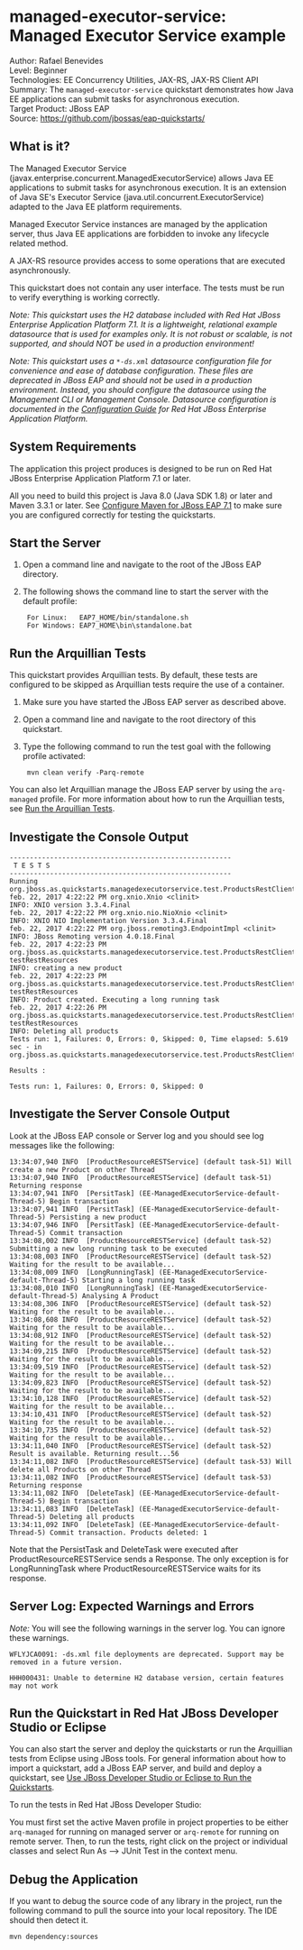# managed-executor-service: Managed Executor Service example

Author: Rafael Benevides  
Level: Beginner  
Technologies: EE Concurrency Utilities, JAX-RS, JAX-RS Client API  
Summary: The `managed-executor-service` quickstart demonstrates how Java EE applications can submit tasks for asynchronous execution.  
Target Product: JBoss EAP  
Source: <https://github.com/jbossas/eap-quickstarts/>  


## What is it?

The Managed Executor Service (javax.enterprise.concurrent.ManagedExecutorService) allows Java EE applications to submit tasks for asynchronous execution. It is an extension of Java SE's Executor Service (java.util.concurrent.ExecutorService) adapted to the Java EE platform requirements.

Managed Executor Service instances are managed by the application server, thus Java EE applications are forbidden to invoke any lifecycle related method.

A JAX-RS resource provides access to some operations that are executed asynchronously.

This quickstart does not contain any user interface. The tests must be run to verify everything is working correctly.

_Note: This quickstart uses the H2 database included with Red Hat JBoss Enterprise Application Platform 7.1. It is a lightweight, relational example datasource that is used for examples only. It is not robust or scalable, is not supported, and should NOT be used in a production environment!_

_Note: This quickstart uses a `*-ds.xml` datasource configuration file for convenience and ease of database configuration. These files are deprecated in JBoss EAP and should not be used in a production environment. Instead, you should configure the datasource using the Management CLI or Management Console. Datasource configuration is documented in the [Configuration Guide](https://access.redhat.com/documentation/en/red-hat-jboss-enterprise-application-platform/) for Red Hat JBoss Enterprise Application Platform._

## System Requirements

The application this project produces is designed to be run on Red Hat JBoss Enterprise Application Platform 7.1 or later.

All you need to build this project is Java 8.0 (Java SDK 1.8) or later and Maven 3.3.1 or later. See [Configure Maven for JBoss EAP 7.1](https://github.com/jboss-developer/jboss-developer-shared-resources/blob/master/guides/CONFIGURE_MAVEN_JBOSS_EAP7.md#configure-maven-to-build-and-deploy-the-quickstarts) to make sure you are configured correctly for testing the quickstarts.


## Start the Server

1. Open a command line and navigate to the root of the  JBoss EAP directory.
2. The following shows the command line to start the server with the default profile:

        For Linux:   EAP7_HOME/bin/standalone.sh
        For Windows: EAP7_HOME\bin\standalone.bat


## Run the Arquillian Tests

This quickstart provides Arquillian tests. By default, these tests are configured to be skipped as Arquillian tests require the use of a container.

1. Make sure you have started the JBoss EAP server as described above.
2. Open a command line and navigate to the root directory of this quickstart.
3. Type the following command to run the test goal with the following profile activated:

        mvn clean verify -Parq-remote

You can also let Arquillian manage the JBoss EAP server by using the `arq-managed` profile. For more information about how to run the Arquillian tests, see [Run the Arquillian Tests](https://github.com/jboss-developer/jboss-developer-shared-resources/blob/master/guides/RUN_ARQUILLIAN_TESTS.md#run-the-arquillian-tests).


## Investigate the Console Output

    -------------------------------------------------------
     T E S T S
    -------------------------------------------------------
    Running org.jboss.as.quickstarts.managedexecutorservice.test.ProductsRestClientIT
    feb. 22, 2017 4:22:22 PM org.xnio.Xnio <clinit>
    INFO: XNIO version 3.3.4.Final
    feb. 22, 2017 4:22:22 PM org.xnio.nio.NioXnio <clinit>
    INFO: XNIO NIO Implementation Version 3.3.4.Final
    feb. 22, 2017 4:22:22 PM org.jboss.remoting3.EndpointImpl <clinit>
    INFO: JBoss Remoting version 4.0.18.Final
    feb. 22, 2017 4:22:23 PM org.jboss.as.quickstarts.managedexecutorservice.test.ProductsRestClientIT testRestResources
    INFO: creating a new product
    feb. 22, 2017 4:22:23 PM org.jboss.as.quickstarts.managedexecutorservice.test.ProductsRestClientIT testRestResources
    INFO: Product created. Executing a long running task
    feb. 22, 2017 4:22:26 PM org.jboss.as.quickstarts.managedexecutorservice.test.ProductsRestClientIT testRestResources
    INFO: Deleting all products
    Tests run: 1, Failures: 0, Errors: 0, Skipped: 0, Time elapsed: 5.619 sec - in org.jboss.as.quickstarts.managedexecutorservice.test.ProductsRestClientIT

    Results :

    Tests run: 1, Failures: 0, Errors: 0, Skipped: 0

## Investigate the Server Console Output

Look at the JBoss EAP console or Server log and you should see log messages like the following:

    13:34:07,940 INFO  [ProductResourceRESTService] (default task-51) Will create a new Product on other Thread
    13:34:07,940 INFO  [ProductResourceRESTService] (default task-51) Returning response
    13:34:07,941 INFO  [PersitTask] (EE-ManagedExecutorService-default-Thread-5) Begin transaction
    13:34:07,941 INFO  [PersitTask] (EE-ManagedExecutorService-default-Thread-5) Persisting a new product
    13:34:07,946 INFO  [PersitTask] (EE-ManagedExecutorService-default-Thread-5) Commit transaction
    13:34:08,002 INFO  [ProductResourceRESTService] (default task-52) Submitting a new long running task to be executed
    13:34:08,003 INFO  [ProductResourceRESTService] (default task-52) Waiting for the result to be available...
    13:34:08,009 INFO  [LongRunningTask] (EE-ManagedExecutorService-default-Thread-5) Starting a long running task
    13:34:08,010 INFO  [LongRunningTask] (EE-ManagedExecutorService-default-Thread-5) Analysing A Product
    13:34:08,306 INFO  [ProductResourceRESTService] (default task-52) Waiting for the result to be available...
    13:34:08,608 INFO  [ProductResourceRESTService] (default task-52) Waiting for the result to be available...
    13:34:08,912 INFO  [ProductResourceRESTService] (default task-52) Waiting for the result to be available...
    13:34:09,215 INFO  [ProductResourceRESTService] (default task-52) Waiting for the result to be available...
    13:34:09,519 INFO  [ProductResourceRESTService] (default task-52) Waiting for the result to be available...
    13:34:09,823 INFO  [ProductResourceRESTService] (default task-52) Waiting for the result to be available...
    13:34:10,128 INFO  [ProductResourceRESTService] (default task-52) Waiting for the result to be available...
    13:34:10,431 INFO  [ProductResourceRESTService] (default task-52) Waiting for the result to be available...
    13:34:10,735 INFO  [ProductResourceRESTService] (default task-52) Waiting for the result to be available...
    13:34:11,040 INFO  [ProductResourceRESTService] (default task-52) Result is available. Returning result...56
    13:34:11,082 INFO  [ProductResourceRESTService] (default task-53) Will delete all Products on other Thread
    13:34:11,082 INFO  [ProductResourceRESTService] (default task-53) Returning response
    13:34:11,082 INFO  [DeleteTask] (EE-ManagedExecutorService-default-Thread-5) Begin transaction
    13:34:11,083 INFO  [DeleteTask] (EE-ManagedExecutorService-default-Thread-5) Deleting all products
    13:34:11,092 INFO  [DeleteTask] (EE-ManagedExecutorService-default-Thread-5) Commit transaction. Products deleted: 1

Note that the PersistTask and DeleteTask were executed after ProductResourceRESTService sends a Response. The only exception is for LongRunningTask where ProductResourceRESTService waits for its response.


## Server Log: Expected Warnings and Errors

_Note:_ You will see the following warnings in the server log. You can ignore these warnings.

    WFLYJCA0091: -ds.xml file deployments are deprecated. Support may be removed in a future version.

    HHH000431: Unable to determine H2 database version, certain features may not work


## Run the Quickstart in Red Hat JBoss Developer Studio or Eclipse

You can also start the server and deploy the quickstarts or run the Arquillian tests from Eclipse using JBoss tools. For general information about how to import a quickstart, add a JBoss EAP server, and build and deploy a quickstart, see [Use JBoss Developer Studio or Eclipse to Run the Quickstarts](https://github.com/jboss-developer/jboss-developer-shared-resources/blob/master/guides/USE_JBDS.md#use-jboss-developer-studio-or-eclipse-to-run-the-quickstarts).

To run the tests in Red Hat JBoss Developer Studio:

You must first set the active Maven profile in project properties to be either `arq-managed` for running on managed server or `arq-remote` for running on remote server. Then, to run the tests, right click on the project or individual classes and select Run As --> JUnit Test in the context menu.


## Debug the Application

If you want to debug the source code of any library in the project, run the following command to pull the source into your local repository. The IDE should then detect it.

    mvn dependency:sources
